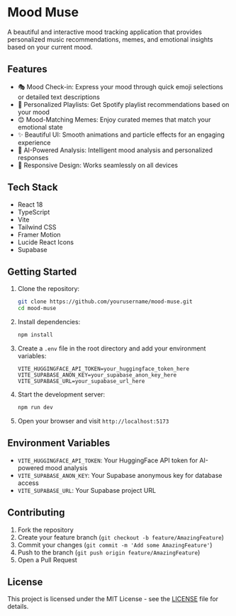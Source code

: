 # Mood Muse

A beautiful and interactive mood tracking application that provides personalized music recommendations, memes, and emotional insights based on your current mood.

## Features

- 🎭 Mood Check-in: Express your mood through quick emoji selections or detailed text descriptions
- 🎵 Personalized Playlists: Get Spotify playlist recommendations based on your mood
- 😊 Mood-Matching Memes: Enjoy curated memes that match your emotional state
- ✨ Beautiful UI: Smooth animations and particle effects for an engaging experience
- 🤖 AI-Powered Analysis: Intelligent mood analysis and personalized responses
- 📱 Responsive Design: Works seamlessly on all devices

## Tech Stack

- React 18
- TypeScript
- Vite
- Tailwind CSS
- Framer Motion
- Lucide React Icons
- Supabase

## Getting Started

1. Clone the repository:
   ```bash
   git clone https://github.com/yourusername/mood-muse.git
   cd mood-muse
   ```

2. Install dependencies:
   ```bash
   npm install
   ```

3. Create a `.env` file in the root directory and add your environment variables:
   ```
   VITE_HUGGINGFACE_API_TOKEN=your_huggingface_token_here
   VITE_SUPABASE_ANON_KEY=your_supabase_anon_key_here
   VITE_SUPABASE_URL=your_supabase_url_here
   ```

4. Start the development server:
   ```bash
   npm run dev
   ```

5. Open your browser and visit `http://localhost:5173`

## Environment Variables

- `VITE_HUGGINGFACE_API_TOKEN`: Your HuggingFace API token for AI-powered mood analysis
- `VITE_SUPABASE_ANON_KEY`: Your Supabase anonymous key for database access
- `VITE_SUPABASE_URL`: Your Supabase project URL

## Contributing

1. Fork the repository
2. Create your feature branch (`git checkout -b feature/AmazingFeature`)
3. Commit your changes (`git commit -m 'Add some AmazingFeature'`)
4. Push to the branch (`git push origin feature/AmazingFeature`)
5. Open a Pull Request

## License

This project is licensed under the MIT License - see the [LICENSE](LICENSE) file for details.